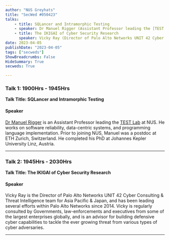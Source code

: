 ```yaml
---
author: "NUS Greyhats"
title: "SecWed #050423"
talks:
    - title: SQLancer and Intramorphic Testing
    - speaker: Dr Manuel Rigger (Assistant Professor leading the [TEST Lab](https://nus-test.github.io/) at NUS)
    - title: The IKIGAI of Cyber Security Research
      speaker: Vicky Ray (Director of Palo Alto Networks UNIT 42 Cyber Consulting & Threat Intelligence team for Asia Pacific & Japan) 
date: 2023-04-05
publishDate: "2023-04-05"
tags: ["secweds"]
ShowBreadcrumbs: False
HideSummary: True
secweds: True

---
```


### Talk 1: 1900Hrs - 1945Hrs
**Talk Title: SQLancer and Intramorphic Testing**

#### Speaker

[Dr Manuel Rigger](https://manuelrigger.at/) is an Assistant Professor leading the [TEST Lab](https://nus-test.github.io/) at NUS. He works on software reliability, data-centric systems, and programming language implementation. Prior to joining NUS, Manuel was a postdoc at ETH Zurich, Switzerland. He completed his PhD at Johannes Kepler University Linz, Austria.

---

### Talk 2: 1945Hrs - 2030Hrs
**Talk Title: The IKIGAI of Cyber Security Research**

#### Speaker

Vicky Ray is the Director of Palo Alto Networks UNIT 42 Cyber Consulting & Threat Intelligence team for Asia Pacific & Japan, and has been leading several efforts within Palo Alto Networks since 2014. Vicky is regularly consulted by Governments, law-enforcements and executives from some of the largest enterprises globally, and is an advisor for building defensive cyber capabilities to tackle the ever growing threat from various types of cyber adversaries.

 ___
